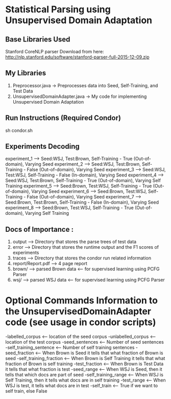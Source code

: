 # Statistical Parsing using Unsupervised Domain Adaptation

## Base Libraries Used
Stanford CoreNLP parser
Download from here: http://nlp.stanford.edu/software/stanford-parser-full-2015-12-09.zip

## My Libraries
1. Preprocessor.java -> Preprocesses data into Seed, Self-Training, and Test Data
2. UnsupervisedDomainAdapter.java -> My code for implementing Unsupervised Domain Adaptation


## Run Instructions (Required Condor)
sh condor.sh

## Experiments Decoding
experiment_1  --> Seed:WSJ, Test:Brown,  Self-Training - True (Out-of-domain), Varying Seed
experiment_2  --> Seed:WSJ, Test:Brown,  Self-Training - False (Out-of-domain), Varying Seed
experiment_3  --> Seed:WSJ, Test:WSJ,  Self-Training - False (In-domain), Varying Seed
experiment_4  --> Seed:WSJ, Test:Brown,  Self-Training - True (Out-of-domain), Varying Self Training
experiment_5  --> Seed:Brown, Test:WSJ,  Self-Training - True (Out-of-domain), Varying Seed
experiment_6  --> Seed:Brown, Test:WSJ,  Self-Training - False (Out-of-domain), Varying Seed
experiment_7  --> Seed:Brown, Test:Brown,  Self-Training - False (In-domain), Varying Seed
experiment_8  --> Seed:Brown, Test:WSJ,  Self-Training - True (Out-of-domain), Varying Self Training

## Docs of Importance :
1. output --> Directory that stores the parse trees of test data
2. error --> Directory that stores the runtime output and the F1 scores of experiments
3. traces --> Directory that stores the condor run related information
4. report/Report.pdf --> 4 page report
5. brown/ --> parsed Brown data <-- for supervised learning using PCFG Parser
6. wsj/ --> parsed WSJ data <-- for supervised learning using PCFG Parser


# Optional Commands Information to the UnsupervisedDomainAdapter code (see usage in condor scripts)
-labelled_corpus   <-- location of the seed corpus
-unlabelled_corpus <-- location of the test corpus
-seed_sentences    <-- Number of seed sentences
-self_training_sentence <-- Number of self training sentences
-seed_fraction  <-- When Brown is Seed it tells that what fraction of Brown is seed
-self_training_fraction  <-- When Brown is Self Training it tells that what fraction of Brown is self training
-test_fraction <-- When Brown is Test Data it tells that what fraction is test
-seed_range <-- When WSJ is Seed, then it tells that which docs are part of seed
-self_training_range <-- When WSJ is Self Training, then it tells what docs are in self training
-test_range <-- When WSJ is test, it tells what docs are in test
-self_train <-- True if we want to self train, else False
